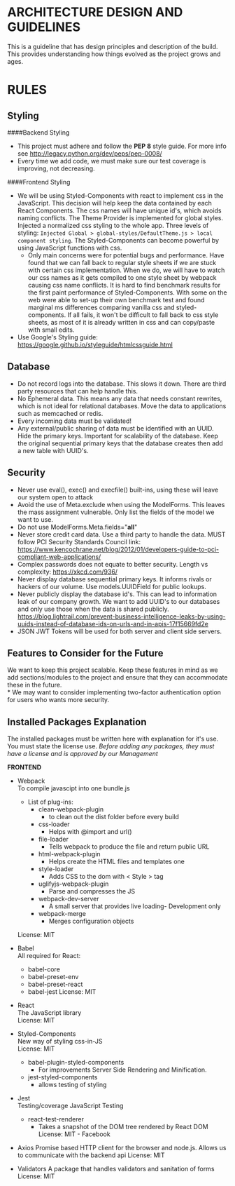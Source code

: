 ARCHITECTURE DESIGN AND GUIDELINES
===================================

This is a guideline that has design principles and description of the build. This provides understanding how things
evolved as the project grows and ages.

RULES
=====

Styling
-------

####Backend Styling
* This project must adhere and follow the **PEP 8** style guide.
        For more info see http://legacy.python.org/dev/peps/pep-0008/  
* Every time we add code, we must make sure our test coverage is improving, not decreasing.  

####Frontend Styling
* We will be using Styled-Components with react to implement css in the JavaScript. This decision will help keep the 
data contained by each React Components. The css names will have unique id's, which avoids naming conflicts. The Theme
Provider is implemented for global styles. Injected a normalized css
styling to the whole app. Three levels of styling: ```Injected Global > global-styles/DefaultTheme.js > local component
styling```. The Styled-Components can become powerful by using JavaScript functions with css.  
    * Only main concerns were for potential bugs and performance. Have found that we can fall back to regular style sheets
     if we are stuck with certain css implementation. When we do, we will have to watch our css names as it gets 
     compiled to one style sheet by webpack causing css name conflicts. It is hard to find benchmark results for the first paint
     performance of Styled-Components. With some on the web were able to set-up their own benchmark test and found 
     marginal ms differences comparing vanilla css and styled-components. If all fails, it won't be
     difficult to fall back to css style sheets, as most of it is already written in css and can copy/paste with small
     edits.
* Use Google's Styling guide: https://google.github.io/styleguide/htmlcssguide.html


Database
--------
* Do not record logs into the database. This slows it down. There are third party resources that can help handle this.
* No Ephemeral data. This means any data that needs constant rewrites, which is not ideal for relational databases.
    Move the data to applications such as memcached or redis.
* Every incoming data must be validated!
* Any external/public sharing of data must be identified with an UUID. Hide the primary keys. Important for scalability of the database. Keep the original 
    sequential primary keys that the database creates then add a new table with UUID's.

Security
--------
* Never use eval(), exec() and execfile() built-ins, using these will leave our system open to attack
* Avoid the use of Meta.exclude when using the ModelForms. This leaves the mass assignment vulnerable. Only list the
    fields of the model we want to use.
* Do not use ModelForms.Meta.fields="__all__"
* Never store credit card data. Use a third party to handle the data. MUST follow PCI Security Standards Council
    link: https://www.kencochrane.net/blog/2012/01/developers-guide-to-pci-compliant-web-applications/
* Complex passwords does not equate to better security. Length vs complexity: https://xkcd.com/936/
* Never display database sequential primary keys. It informs rivals or hackers of our volume. Use models.UUIDField for
    public lookups.
* Never publicly display the database id's. This can lead to information leak of our company growth.
    We want to add UUID's to our databases and only use those when the data is shared
    publicly. 
    https://blog.lightrail.com/prevent-business-intelligence-leaks-by-using-uuids-instead-of-database-ids-on-urls-and-in-apis-17f15669fd2e
* JSON JWT Tokens will be used for both server and client side servers.  

Features to Consider for the Future
-----------------------------------
We want to keep this project scalable. Keep these features in mind as we add sections/modules to the project and ensure
that they can accommodate these in the future.  
    * We may want to consider implementing two-factor authentication option for users who wants more security.


Installed Packages Explanation
------------------------------
The installed packages must be written here with explanation for it's use. You must state the license use.
        *Before adding any packages, they must have a license and is approved by our Management*  
        
**FRONTEND**  

* Webpack  
    To compile javascipt into one bundle.js  
   * List of plug-ins:  
        * clean-webpack-plugin
            * to clean out the dist folder before every build
        * css-loader
            * Helps with @import and url()
        * file-loader
            * Tells webpack to produce the file and return public URL
        * html-webpack-plugin
            * Helps create the HTML files and templates one
        * style-loader
            * Adds CSS to the dom with < Style > tag
        * uglifyjs-webpack-plugin
            * Parse and compresses the JS
        * webpack-dev-server
            * A small server that provides live loading- Development only
        * webpack-merge
            * Merges configuration objects 
             
   License: MIT
       
* Babel  
    All required for React:
    * babel-core
    * babel-preset-env
    * babel-preset-react
    * babel-jest
    License: MIT    
* React  
    The JavaScript library   
    License: MIT 
* Styled-Components  
    New way of styling css-in-JS  
    License: MIT
    * babel-plugin-styled-components
        * For improvements Server Side Rendering and Minification.
    * jest-styled-components
        * allows testing of styling  
* Jest  
   Testing/coverage JavaScript Testing  
   * react-test-renderer  
        * Takes a snapshot of the DOM tree rendered by React DOM    
   License: MIT - Facebook     
* Axios
    Promise based HTTP client for the browser and node.js. Allows us to communicate with the backend api
    License: MIT 
* Validators
    A package that handles validators and sanitation of forms
    License: MIT